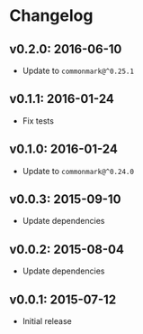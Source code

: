 # Changelog

## v0.2.0: 2016-06-10

- Update to `commonmark@^0.25.1`

## v0.1.1: 2016-01-24

- Fix tests

## v0.1.0: 2016-01-24

- Update to `commonmark@^0.24.0`

## v0.0.3: 2015-09-10

- Update dependencies

## v0.0.2: 2015-08-04

- Update dependencies

## v0.0.1: 2015-07-12

- Initial release
